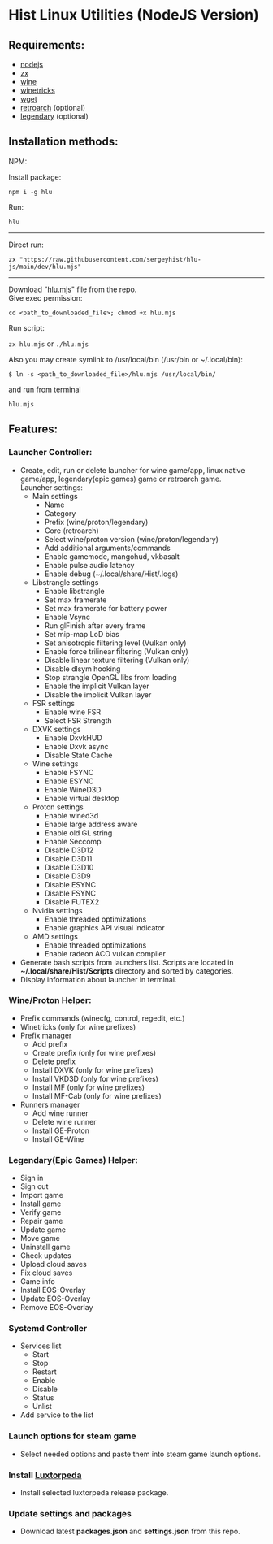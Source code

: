 # Hist Linux Utilities (NodeJS Version)
## Requirements:

- [nodejs](https://nodejs.org/en)
- [zx](https://github.com/google/zx)
- [wine](https://www.winehq.org)
- [winetricks](https://github.com/Winetricks/winetricks)
- [wget](https://www.gnu.org/software/wget)
- [retroarch](https://www.retroarch.com) (optional)
- [legendary](https://github.com/derrod/legendary) (optional)

## Installation methods:

NPM:

Install package:

`npm i -g hlu`

Run:

`hlu`

---

Direct run:

`zx "https://raw.githubusercontent.com/sergeyhist/hlu-js/main/dev/hlu.mjs"`

---

Download "[hlu.mjs](https://raw.githubusercontent.com/sergeyhist/hlu-js/main/dev/hlu.mjs)" file from the repo.  
Give exec permission:

`cd <path_to_downloaded_file>; chmod +x hlu.mjs`

Run script:

`zx hlu.mjs` or `./hlu.mjs`

Also you may create symlink to /usr/local/bin (/usr/bin or ~/.local/bin):

`$ ln -s <path_to_downloaded_file>/hlu.mjs /usr/local/bin/`

and run from terminal

`hlu.mjs`

## Features:
### Launcher Controller:

- Create, edit, run or delete launcher for wine game/app, linux native game/app, legendary(epic games) game or retroarch game.  
  Launcher settings:
  - Main settings
    + Name
    + Category
    + Prefix (wine/proton/legendary)
    + Core (retroarch)
    + Select wine/proton version (wine/proton/legendary)
    + Add additional arguments/commands
    + Enable gamemode, mangohud, vkbasalt
    + Enable pulse audio latency
    + Enable debug (~/.local/share/Hist/.logs)
  - Libstrangle settings
    + Enable libstrangle
    + Set max framerate
    + Set max framerate for battery power
    + Enable Vsync
    + Run glFinish after every frame
    + Set mip-map LoD bias
    + Set anisotropic filtering level (Vulkan only)
    + Enable force trilinear filtering (Vulkan only)
    + Disable linear texture filtering (Vulkan only)
    + Disable dlsym hooking
    + Stop strangle OpenGL libs from loading
    + Enable the implicit Vulkan layer
    + Disable the implicit Vulkan layer
  - FSR settings
    + Enable wine FSR
    + Select FSR Strength
  - DXVK settings
    + Enable DxvkHUD
    + Enable Dxvk async
    + Disable State Cache
  - Wine settings
    + Enable FSYNC
    + Enable ESYNC
    + Enable WineD3D
    + Enable virtual desktop
  - Proton settings
    + Enable wined3d
    + Enable large address aware
    + Enable old GL string
    + Enable Seccomp
    + Disable D3D12
    + Disable D3D11
    + Disable D3D10
    + Disable D3D9
    + Disable ESYNC
    + Disable FSYNC
    + Disable FUTEX2
  - Nvidia settings
    + Enable threaded optimizations
    + Enable graphics API visual indicator
  - AMD settings
    + Enable threaded optimizations
    + Enable radeon ACO vulkan compiler
- Generate bash scripts from launchers list. Scripts are located in **~/.local/share/Hist/Scripts** directory and sorted by categories.
- Display information about launcher in terminal.

### Wine/Proton Helper:

- Prefix commands (winecfg, control, regedit, etc.)
- Winetricks (only for wine prefixes)
- Prefix manager
  + Add prefix
  + Create prefix (only for wine prefixes)
  + Delete prefix
  + Install DXVK (only for wine prefixes)
  + Install VKD3D (only for wine prefixes)
  + Install MF (only for wine prefixes)
  + Install MF-Cab (only for wine prefixes)
- Runners manager
  + Add wine runner
  + Delete wine runner
  + Install GE-Proton
  + Install GE-Wine

### Legendary(Epic Games) Helper:

- Sign in
- Sign out
- Import game
- Install game
- Verify game
- Repair game
- Update game
- Move game
- Uninstall game
- Check updates
- Upload cloud saves
- Fix cloud saves
- Game info
- Install EOS-Overlay
- Update EOS-Overlay
- Remove EOS-Overlay

### Systemd Controller

- Services list
  + Start
  + Stop
  + Restart
  + Enable
  + Disable
  + Status
  + Unlist
- Add service to the list

### Launch options for steam game

- Select needed options and paste them into steam game launch options.

### Install [Luxtorpeda](https://github.com/luxtorpeda-dev/luxtorpeda)

- Install selected luxtorpeda release package.

### Update settings and packages

- Download latest **packages.json** and **settings.json** from this repo.
